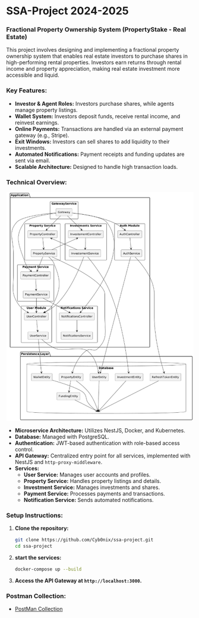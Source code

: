# SSA-Project 2024-2025

### Fractional Property Ownership System (PropertyStake - Real Estate)

This project involves designing and implementing a fractional property ownership system that enables real estate investors to purchase shares in high-performing rental properties. Investors earn returns through rental income and property appreciation, making real estate investment more accessible and liquid.

### Key Features:
- **Investor & Agent Roles:** Investors purchase shares, while agents manage property listings.
- **Wallet System:** Investors deposit funds, receive rental income, and reinvest earnings.
- **Online Payments:** Transactions are handled via an external payment gateway (e.g., Stripe).
- **Exit Windows:** Investors can sell shares to add liquidity to their investments.
- **Automated Notifications:** Payment receipts and funding updates are sent via email.
- **Scalable Architecture:** Designed to handle high transaction loads.

### Technical Overview:

![diagram](diagram.png)

- **Microservice Architecture:** Utilizes NestJS, Docker, and Kubernetes.
- **Database:** Managed with PostgreSQL.
- **Authentication:** JWT-based authentication with role-based access control.
- **API Gateway:** Centralized entry point for all services, implemented with NestJS and `http-proxy-middleware`.
- **Services:**
    - **User Service:** Manages user accounts and profiles.
    - **Property Service:** Handles property listings and details.
    - **Investment Service:** Manages investments and shares.
    - **Payment Service:** Processes payments and transactions.
    - **Notification Service:** Sends automated notifications.

### Setup Instructions:
1. **Clone the repository:**
   ```sh
   git clone https://github.com/Cyb0nix/ssa-project.git
   cd ssa-project
    ```
2. **start the services:**
   ```sh
   docker-compose up --build
   ```
3. **Access the API Gateway at `http://localhost:3000`.**

### Postman Collection:
- [PostMan Collection](diagram.png)

